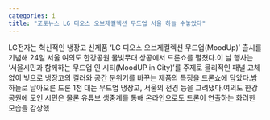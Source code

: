 ```yaml
---
categories: i
title: "포토뉴스 LG 디오스 오브제컬렉션 무드업 서울 하늘 수놓았다"
---
```

LG전자는 혁신적인 냉장고 신제품 ‘LG 디오스 오브제컬렉션 무드업(MoodUp)’ 출시를 기념해 24일 서울 여의도 한강공원 물빛무대 상공에서 드론쇼를 펼쳤다.이 날 행사는 ‘서울시민과 함께하는 무드업 인 시티(MoodUP in City)’를 주제로 물리적인 패널 교체 없이 빛으로 냉장고의 컬러와 공간 분위기를 바꾸는 제품의 특징을 드론쇼에 담았다.밤 하늘로 날아오른 드론 1천 대는 무드업 냉장고, 서울의 전경 등을 그려냈다.여의도 한강공원에 모인 시민은 물론 유튜브 생중계를 통해 온라인으로도 드론이 연출하는 화려한 모습을 감상했